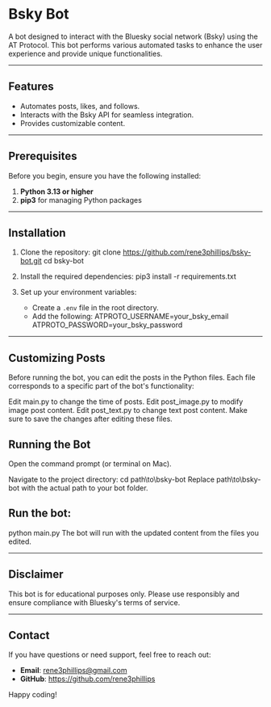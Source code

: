 # Bsky Bot

A bot designed to interact with the Bluesky social network (Bsky) using the AT Protocol. This bot performs various automated tasks to enhance the user experience and provide unique functionalities.

---

## Features
- Automates posts, likes, and follows.
- Interacts with the Bsky API for seamless integration.
- Provides customizable content.
  
---

## Prerequisites

Before you begin, ensure you have the following installed:

1. **Python 3.13 or higher**
2. **pip3** for managing Python packages

---

## Installation

1. Clone the repository:
   git clone https://github.com/rene3phillips/bsky-bot.git
   cd bsky-bot

2. Install the required dependencies:
   pip3 install -r requirements.txt

3. Set up your environment variables:
   - Create a `.env` file in the root directory.
   - Add the following:
     ATPROTO_USERNAME=your_bsky_email
     ATPROTO_PASSWORD=your_bsky_password
---

## Customizing Posts
Before running the bot, you can edit the posts in the Python files. Each file corresponds to a specific part of the bot's functionality:

Edit main.py to change the time of posts.
Edit post_image.py to modify image post content.
Edit post_text.py to change text post content.
Make sure to save the changes after editing these files.

## Running the Bot
Open the command prompt (or terminal on Mac).

Navigate to the project directory:
cd path\to\bsky-bot
Replace path\to\bsky-bot with the actual path to your bot folder.

## Run the bot:
python main.py
The bot will run with the updated content from the files you edited.

---

## Disclaimer

This bot is for educational purposes only. Please use responsibly and ensure compliance with Bluesky's terms of service.

---

## Contact

If you have questions or need support, feel free to reach out:

- **Email**: rene3phillips@gmail.com
- **GitHub**: https://github.com/rene3phillips

Happy coding!

